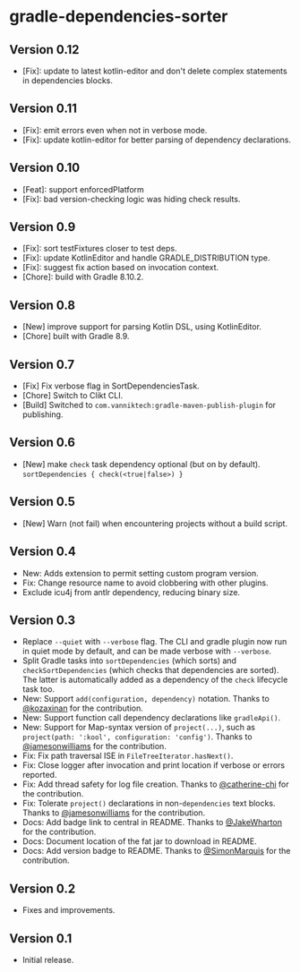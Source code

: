 # gradle-dependencies-sorter

## Version 0.12
* [Fix]: update to latest kotlin-editor and don't delete complex statements in dependencies blocks.

## Version 0.11
* [Fix]: emit errors even when not in verbose mode.
* [Fix]: update kotlin-editor for better parsing of dependency declarations.

## Version 0.10
* [Feat]: support enforcedPlatform
* [Fix]: bad version-checking logic was hiding check results.

## Version 0.9
* [Fix]: sort testFixtures closer to test deps.
* [Fix]: update KotlinEditor and handle GRADLE_DISTRIBUTION type.
* [Fix]: suggest fix action based on invocation context.
* [Chore]: build with Gradle 8.10.2.

## Version 0.8
* [New] improve support for parsing Kotlin DSL, using KotlinEditor.
* [Chore] built with Gradle 8.9.

## Version 0.7
* [Fix] Fix verbose flag in SortDependenciesTask.
* [Chore] Switch to Clikt CLI.
* [Build] Switched to `com.vanniktech:gradle-maven-publish-plugin` for publishing.

## Version 0.6
* [New] make `check` task dependency optional (but on by default).
  ```sortDependencies { check(<true|false>) }```

## Version 0.5
* [New] Warn (not fail) when encountering projects without a build script.

## Version 0.4
* New: Adds extension to permit setting custom program version.
* Fix: Change resource name to avoid clobbering with other plugins.
* Exclude icu4j from antlr dependency, reducing binary size.

## Version 0.3
* Replace `--quiet` with `--verbose` flag. The CLI and gradle plugin now run in quiet mode by default, and can be made verbose with `--verbose`.
* Split Gradle tasks into `sortDependencies` (which sorts) and `checkSortDependencies` (which checks that dependencies are sorted). The latter is automatically added as a dependency of the `check` lifecycle task too.
* New: Support `add(configuration, dependency)` notation. Thanks to [@kozaxinan](https://github.com/kozaxinan) for the contribution.
* New: Support function call dependency declarations like `gradleApi()`.
* New: Support for Map-syntax version of `project(...)`, such as `project(path: ':kool', configuration: 'config')`. Thanks to [@jamesonwilliams](https://github.com/jamesonwilliams) for the contribution.
* Fix: Fix path traversal ISE in `FileTreeIterator.hasNext()`.
* Fix: Close logger after invocation and print location if verbose or errors reported.
* Fix: Add thread safety for log file creation. Thanks to [@catherine-chi](https://github.com/catherine-chi) for the contribution.
* Fix: Tolerate `project()` declarations in non-`dependencies` text blocks. Thanks to [@jamesonwilliams](https://github.com/jamesonwilliams) for the contribution.
* Docs: Add badge link to central in README. Thanks to [@JakeWharton](https://github.com/JakeWharton) for the contribution.
* Docs: Document location of the fat jar to download in README.
* Docs: Add version badge to README. Thanks to [@SimonMarquis](https://github.com/SimonMarquis) for the contribution.

## Version 0.2
* Fixes and improvements.

## Version 0.1
* Initial release.

